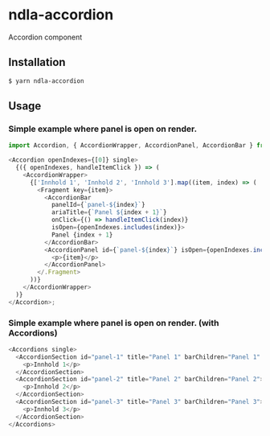 # ndla-accordion

Accordion component

## Installation

```sh
$ yarn ndla-accordion
```

## Usage

### Simple example where panel is open on render.

```js
import Accordion, { AccordionWrapper, AccordionPanel, AccordionBar } from '@ndla/accordion';

<Accordion openIndexes={[0]} single>
  {({ openIndexes, handleItemClick }) => (
    <AccordionWrapper>
      {['Innhold 1', 'Innhold 2', 'Innhold 3'].map((item, index) => (
        <Fragment key={item}>
          <AccordionBar
            panelId={`panel-${index}`}
            ariaTitle={`Panel ${index + 1}`}
            onClick={() => handleItemClick(index)}
            isOpen={openIndexes.includes(index)}>
            Panel {index + 1}
          </AccordionBar>
          <AccordionPanel id={`panel-${index}`} isOpen={openIndexes.includes(index)}>
            <p>{item}</p>
          </AccordionPanel>
        </.Fragment>
      ))}
    </AccordionWrapper>
  )}
</Accordion>;
```

### Simple example where panel is open on render. (with Accordions)

```js
<Accordions single>
  <AccordionSection id="panel-1" title="Panel 1" barChildren="Panel 1" startOpen>
    <p>Innhold 1</p>
  </AccordionSection>
  <AccordionSection id="panel-2" title="Panel 2" barChildren="Panel 2">
    <p>Innhold 2</p>
  </AccordionSection>
  <AccordionSection id="panel-3" title="Panel 3" barChildren="Panel 3">
    <p>Innhold 3</p>
  </AccordionSection>
</Accordions>
```
